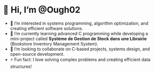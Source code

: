 # 👋 Hi, I’m @Ough02

- 👀 I’m interested in systems programming, algorithm optimization, and creating efficient software solutions.
- 🌱 I’m currently learning advanced C programming while developing a mini-project called **Système de Gestion de Stock dans une Librairie** (Bookstore Inventory Management System).
- 💞️ I’m looking to collaborate on C-based projects, systems design, and open-source development.
- ⚡ Fun fact: I love solving complex problems and creating efficient data structures!
